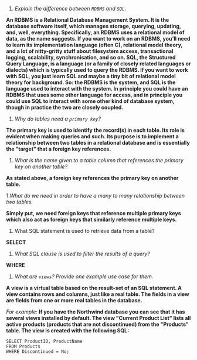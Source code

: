 1. *Explain the difference between `RDBMS` and `SQL`.*

**An RDBMS is a Relational Database Management System. It is the database software itself, which manages storage, querying, updating, and, well, everything. Specifically, an RDBMS uses a relational model of data, as the name suggests. If you want to work on an RDBMS, you’ll need to learn its implementation language (often C), relational model theory, and a lot of nitty-gritty stuff about filesystem access, transactional logging, scalability, synchronisation, and so on. SQL, the Structured Query Language, is a language (or a family of closely related languages or dialects) which is typically used to query the RDBMS. If you want to work with SQL, you just learn SQL and maybe a tiny bit of relational model theory for background. So: the RDBMS is the system, and SQL is the language used to interact with the system. In principle you could have an RDBMS that uses some other language for access, and in principle you could use SQL to interact with some other kind of database system, though in practice the two are closely coupled.**


1. *Why do tables need a `primary key`?*

**The primary key is used to identify the record(s) in each table.  Its role is evident when making queries and such.  Its purpose is to implement a relationship between two tables in a relational database and is essentially the "target" that a foreign key references.**


1. *What is the name given to a table column that references the primary key on another table?*

**As stated above, a foreign key references the primary key on another table.**


1.*What do we need in order to have a _many to many_ relationship between two tables.*

**Simply put, we need foreign keys that reference multiple primary keys which also act as foreign keys that similarly reference multiple keys.**

1. What SQL statement is used to retrieve data from a table?

**SELECT**


1. *What SQL clause is used to filter the results of a query?*

**WHERE**


1. *What are `views`? Provide one example use case for them.*

**A view is a virtual table based on the result-set of an SQL statement. A view contains rows and columns, just like a real table. The fields in a view are fields from one or more real tables in the database.**

*For example:* **If you have the Northwind database you can see that it has several views installed by default. The view "Current Product List" lists all active products (products that are not discontinued) from the "Products" table. The view is created with the following SQL:**
```CREATE VIEW [Current Product List] AS
SELECT ProductID, ProductName
FROM Products
WHERE Discontinued = No;

